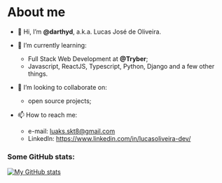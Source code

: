 # About me

- :wave: Hi, I’m __@darthyd__, a.k.a. Lucas José de Oliveira.

- :seedling: I’m currently learning:
	- Full Stack Web Development at __@Tryber__;
	- Javascript, ReactJS, Typescript, Python, Django and a few other things.

- :revolving_hearts: I’m looking to collaborate on:
	- open source projects;

- :mailbox: How to reach me: 
	- e-mail: [luaks.skt8@gmail.com](mailto:luaks.skt8@gmail.com)
	- LinkedIn: https://www.linkedin.com/in/lucasoliveira-dev/

### Some GitHub stats:

[![My GitHub stats](https://github-readme-stats.vercel.app/api?username=darthyd&count_private=true&show_icons=true&theme=react&bg_color=90,000000,aaaaaa)
](https://github.com/darthyd)
